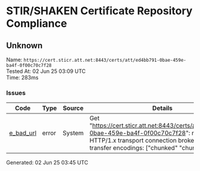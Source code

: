 # STIR/SHAKEN Certificate Repository Compliance

## Unknown

Name: `https://cert.sticr.att.net:8443/certs/att/ed4bb791-0bae-459e-ba4f-0f00c70c7f28`\
Tested At: 02 Jun 25 03:09 UTC\
Time: 283ms

### Issues

| Code | Type | Source | Details |
|------|------|--------|---------|
| [e_bad_url](../../ISSUES/e_bad_url/README.md) | error | System | Get "https://cert.sticr.att.net:8443/certs/att/ed4bb791-0bae-459e-ba4f-0f00c70c7f28": net/http: HTTP/1.x transport connection broken: too many transfer encodings: ["chunked" "chunked"] |

Generated: 02 Jun 25 03:45 UTC